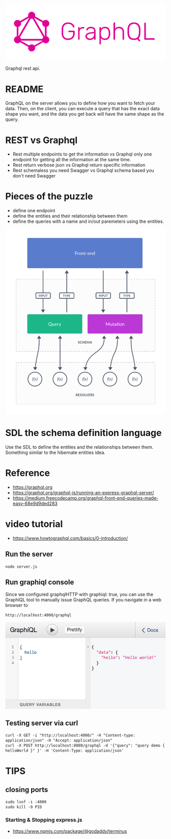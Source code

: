 ![Graphql rest api](./_media/graphql-logo.png)

Graphql rest api.

# README

GraphQL on the server allows you to define how you want to fetch your data. Then, on the client, you can execute a query that has the exact data shape you want, and the data you get back will have the same shape as the query.

# REST vs Graphql

- Rest multiple endpoints to get the information vs Graphql only one endpoint for getting all the information at the same time.
- Rest return verbose json vs Graphql return specific information
- Rest schemaless you need Swagger vs Graphql schema based you don't need Swagger 

# Pieces of the puzzle

- define one endpoint
- define the entities and their relationship between them
- define the queries with a name and in/out paremeters using the entities. 

![Graphql-architecture](./_media/graphql_intro_layout.png)


# SDL the schema definition language

Use the SDL to define the entities and the relationships between them. Something similar to the hibernate entities idea.

# Reference

- https://graphql.org
- https://graphql.org/graphql-js/running-an-express-graphql-server/
- https://medium.freecodecamp.org/graphql-front-end-queries-made-easy-68e9d9ded283

# video tutorial
- https://www.howtographql.com/basics/0-introduction/

## Run the server
```
node server.js
```

## Run graphiql console
Since we configured graphqlHTTP with graphiql: true, you can use the GraphiQL tool to manually issue GraphQL queries. If you navigate in a web browser to 
```
http://localhost:4000/graphql
```
![Graphql testing console](./_media/hello.png)


## Testing server via curl

```
curl -X GET -i "http://localhost:4000/" -H "Content-type: application/json" -H "Accept: application/json"
curl -X POST http://localhost:8080/graphql -d '{"query": "query demo { helloWorld }" }' -H 'Content-Type: application/json'
```

# TIPS

## closing ports
```
sudo lsof -i :4000
sudo kill -9 PID
```

### Starting & Stopping express.js

- https://www.npmjs.com/package/@godaddy/terminus
